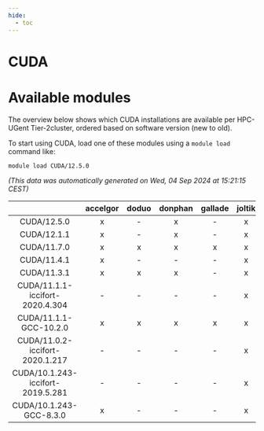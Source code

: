 ```yaml
---
hide:
  - toc
---
```


CUDA
====

# Available modules


The overview below shows which CUDA installations are available per HPC-UGent Tier-2cluster, ordered based on software version (new to old).

To start using CUDA, load one of these modules using a `module load` command like:

```shell
module load CUDA/12.5.0
```

*(This data was automatically generated on Wed, 04 Sep 2024 at 15:21:15 CEST)*  

| |accelgor|doduo|donphan|gallade|joltik|shinx|skitty|
| :---: | :---: | :---: | :---: | :---: | :---: | :---: | :---: |
|CUDA/12.5.0|x|-|x|-|x|-|-|
|CUDA/12.1.1|x|-|x|-|x|-|-|
|CUDA/11.7.0|x|x|x|x|x|-|x|
|CUDA/11.4.1|x|-|-|-|x|-|-|
|CUDA/11.3.1|x|x|x|-|x|-|x|
|CUDA/11.1.1-iccifort-2020.4.304|-|-|-|-|x|-|-|
|CUDA/11.1.1-GCC-10.2.0|x|x|x|x|x|-|x|
|CUDA/11.0.2-iccifort-2020.1.217|-|-|-|-|x|-|-|
|CUDA/10.1.243-iccifort-2019.5.281|-|-|-|-|x|-|-|
|CUDA/10.1.243-GCC-8.3.0|x|-|-|-|x|-|-|
